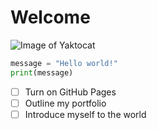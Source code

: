 # Welcome


![Image of Yaktocat](https://octodex.github.com/images/yaktocat.png)


``` python
message = "Hello world!"
print(message)
```

- [ ] Turn on GitHub Pages
- [ ] Outline my portfolio
- [ ] Introduce myself to the world
